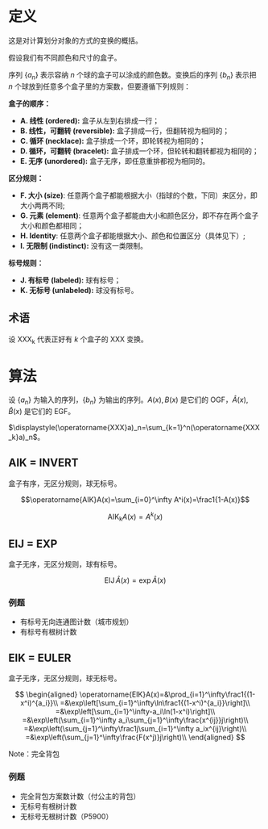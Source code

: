 # 定义

这是对计算划分对象的方式的变换的概括。

假设我们有不同颜色和尺寸的盒子。

序列 $\{a_n\}$ 表示容纳 $n$ 个球的盒子可以涂成的颜色数。变换后的序列 $\{b_n\}$ 表示把 $n$ 个球放到任意多个盒子里的方案数，但要遵循下列规则：

**盒子的顺序：**

- **A. 线性 (ordered):** 盒子从左到右排成一行；
- **B. 线性，可翻转 (reversible):** 盒子排成一行，但翻转视为相同的；
- **C. 循环 (necklace):** 盒子排成一个环，即轮转视为相同的；
- **D. 循环，可翻转 (bracelet):** 盒子排成一个环，但轮转和翻转都视为相同的；
- **E. 无序 (unordered):** 盒子无序，即任意重排都视为相同的。

**区分规则：**

- **F. 大小 (size)**: 任意两个盒子都能根据大小（指球的个数，下同）来区分，即大小两两不同;
- **G. 元素 (element)**: 任意两个盒子都能由大小和颜色区分，即不存在两个盒子大小和颜色都相同；
- **H. Identity**: 任意两个盒子都能根据大小、颜色和位置区分（具体见下）;
- **I. 无限制 (indistinct):** 没有这一类限制。

**标号规则：**

- **J. 有标号 (labeled):** 球有标号；
- **K. 无标号 (unlabeled):** 球没有标号。

## 术语

设 $\operatorname{XXX_k}$ 代表正好有 $k$ 个盒子的 XXX 变换。

# 算法

设 $\{a_n\}$ 为输入的序列，$\{b_n\}$ 为输出的序列。$A(x),B(x)$ 是它们的 OGF，$\hat A(x),\hat B(x)$ 是它们的 EGF。

$\displaystyle(\operatorname{XXX}a)_n=\sum_{k=1}^n(\operatorname{XXX_k}a)_n$。

## AIK = INVERT

盒子有序，无区分规则，球无标号。

$$\operatorname{AIK}A(x)=\sum_{i=0}^\infty A^i(x)=\frac1{1-A(x)}$$

$$\operatorname{AIK_k}A(x)=A^k(x)$$

## EIJ = EXP

盒子无序，无区分规则，球有标号。

$$\operatorname{EIJ}\hat A(x)=\exp\hat A(x)$$

### 例题

- 有标号无向连通图计数（城市规划）
- 有标号有根树计数

## EIK = EULER

盒子无序，无区分规则，球无标号。

$$
\begin{aligned}
\operatorname{EIK}A(x)=&\prod_{i=1}^\infty\frac1{(1-x^i)^{a_i}}\\
=&\exp\left[\sum_{i=1}^\infty\ln\frac1{(1-x^i)^{a_i}}\right]\\
=&\exp\left[\sum_{i=1}^\infty-a_i\ln(1-x^i)\right]\\
=&\exp\left(\sum_{i=1}^\infty a_i\sum_{j=1}^\infty\frac{x^{ij}}j\right)\\
=&\exp\left(\sum_{j=1}^\infty\frac1j\sum_{i=1}^\infty a_ix^{ij}\right)\\
=&\exp\left(\sum_{j=1}^\infty\frac{F(x^j)}j\right)\\
\end{aligned}
$$

Note：完全背包

### 例题

- 完全背包方案数计数（付公主的背包）
- 无标号有根树计数
- 无标号无根树计数（P5900）